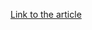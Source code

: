 [Link to the article](https://www.bleepingcomputer.com/news/legal/ireland-fines-linkedin-310-million-over-targeted-advertising/)
